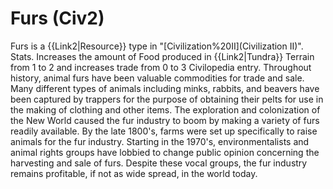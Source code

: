 # Furs (Civ2)

Furs is a {{Link2|Resource}} type in "[Civilization%20II](Civilization II)".
Stats.
Increases the amount of Food produced in {{Link2|Tundra}} Terrain from 1 to 2 and increases trade from 0 to 3
Civilopedia entry.
Throughout history, animal furs have been valuable commodities for trade and sale. Many different types of animals including minks, rabbits, and beavers have been captured by trappers for the purpose of obtaining their pelts for use in the making of clothing and other items. The exploration and colonization of the New World caused the fur industry to boom by making a variety of furs readily available. By the late 1800's, farms were set up specifically to raise animals for the fur industry. Starting in the 1970's, environmentalists and animal rights groups have lobbied to change public opinion concerning the harvesting and sale of furs. Despite these vocal groups, the fur industry remains profitable, if not as wide spread, in the world today.